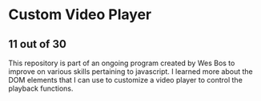 # Custom Video Player
## 11 out of 30
This repository is part of an ongoing program created by Wes Bos to improve on various skills pertaining to javascript.
I learned more about the DOM elements that I can use to customize a video player to control the playback functions. 
